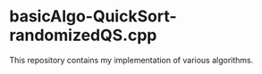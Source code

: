 # basicAlgo-QuickSort-randomizedQS.cpp

This repository contains my implementation of various algorithms.
